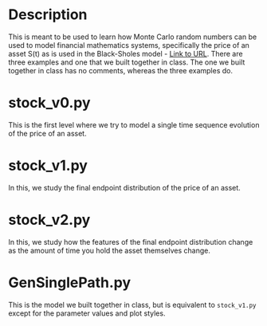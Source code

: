 # Description
This is meant to be used to learn how Monte Carlo random numbers can be used to model financial mathematics systems, specifically the price of an asset S(t) as is used in the Black-Sholes model - [Link to URL](https://en.wikipedia.org/wiki/Black%E2%80%93Scholes_equation#Derivation).  There are three examples and one that we built together in class.  The one we built together in class has no comments, whereas the three examples do.

# stock_v0.py
This is the first level where we try to model a single time sequence evolution of the price of an asset.

# stock_v1.py
In this, we study the final endpoint distribution of the price of an asset.

# stock_v2.py
In this, we study how the features of the final endpoint distribution change as the amount of time you hold
the asset themselves change.

# GenSinglePath.py
This is the model we built together in class, but is equivalent to `stock_v1.py` except for the parameter values and plot styles.
